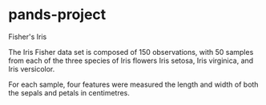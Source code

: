 # pands-project
Fisher's Iris

The Iris Fisher data set is composed of 150 observations, with 50 samples from each of the three species of Iris flowers
Iris setosa, Iris virginica, and Iris versicolor. 

For each sample, four features were measured the length and width of both the sepals and petals in centimetres.
